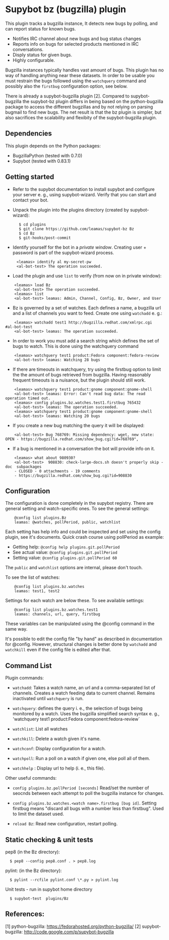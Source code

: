 Supybot bz (bugzilla) plugin
=================================

This plugin tracks  a bugzilla instance, It detects new bugs by
polling, and can report status for known bugs.

* Notifies IRC channel about new bugs and bug status changes
* Reports info on bugs for selected products mentioned in IRC conversations.
* Disply status for given bugs.
* Highly configurable.

Bugzilla instances typically handles vast amount of bugs. This plugin has
no way of handling anything near these datasets. In order to be usable
you must restrain the bugs followed using the `watchquery` command and
possibly also the `firstbug` configuration option, see below.

There is already a supybot-bugzilla plugin [2]. Compared to supybot-bugzilla
the supybot-bz  plugin differs in being based on the python-bugzilla package
to access the different bugzillas and by not relying on parsing bugmail to
find new bugs. The net result is that the bz plugin is simpler, but also
sacrifices the scalability and flexibity of the supybot-bugzilla plugin.

Dependencies
------------

This plugin depends on the Python packages:

* BugzillaPython (tested with 0.7.0)
* Supybot (tested with 0.83.1)


Getting started
---------------
* Refer to the supybot documentation to install supybot and configure
  your server e. g., using supybot-wizard. Verify that you can start and
  contact your bot.

* Unpack the plugin into the plugins directory (created by supybot-wizard):
```
      $ cd plugins
      $ git clone https://github.com/leamas/supybot-bz Bz
      $ cd Bz
      $ git-hooks/post-commit
```

* Identify yourself for the bot in a *private window*. Creating user +
  password is part of the supybot-wizard process.
```
     <leamas> identify al my-secret-pw
     <al-bot-test> The operation succeeded.
```

* Load the plugin and use `list` to verify (from now on in private window):
```
    <leamas> load Bz
    <al-bot-test> The operation succeeded.
    <leamas> list
    <al-bot-test> leamas: Admin, Channel, Config, Bz, Owner, and User
```

* Bz is governed by a set of watches. Each defines a name, a
  bugzilla url and a list of channels you want to feed. Create one using
  `watchadd` e. g.:
```
    <leamas> watchadd test1 http://bugzilla.redhat.com/xmlrpc.cgi  #al-bot-test
    <al-bot-test> leamas: The operation succeeded.
```
* In order to work you must add a search string which defines the set of bugs
  to watch. This is done using the watchquery command
```
    <leamas> watchquery test1 product:Fedora component:fedora-review
    <al-bot-test> leamas: Watching 28 bugs
```

* If there are timeouts in watchquery, try using the firstbug option
  to limit the the amount of bugs retrieved from bugzilla. Having reasonably
  frequent timeouts is a nuisance, but the plugin should still work.
```
    <leamas> watchquery test1 product:gnome component:gnome-shell
    <al-bot-test> leamas: Error: Can't read bug data: The read operation timed out.
    <leamas> config plugins.bz.watches.test1.firstbug 765432
    <al-bot-test> leamas: The operation succeeded.
    <leamas> watchquery test1 product:gnome component:gnome-shell
    <al-bot-test> leamas: Watching 20 bugs
```

* If you create a new bug matching the query it will be displayed:
```
    <al-bot-test> Bug 768769: Missing dependency: wget, new state: OPEN - https://bugzilla.redhat.com/show_bug.cgi?id=768769",
```

* If a bug is mentioned in a conversation the bot will provide info on it.
```
    <leamas> what about 980930?
    <al-bot-test>  908830: check-large-docs.sh doesn't properly skip -doc  subpackages
    - CLOSED - 0 attachments - 19 comments
    - https://bugzilla.redhat.com/show_bug.cgi?id=908830
```


Configuration
-------------

The configuration is done completely in the supybot registry. There are general
setting and watch-specific ones. To see the general settings:
```
    @config list plugins.Bz
    leamas: @watches, pollPeriod, public, watchlist
```

Each setting has help info and could be inspected and set using the config
plugin, see it's documents. Quick crash course using pollPeriod as example:
* Getting help: `@config help plugins.git.pollPeriod`
* See actual value: `@config plugins.git.pollPeriod`
* Setting value: `@config plugins.git.pollPeriod 60`

The `public` and `watchlist` options are internal, please don't touch.

To see the list of watches:
```
    @config list plugins.bz.watches
    leamas: test1, test2
```

Settings for each watch are below these. To see available settings:
```
    @config list plugins.bz.watches.test1
    leamas: channels, url, query, firstbug
```

These variables can be manipulated using the @config command in the same way.

It's possible to edit the config file "by hand" as described in documentation
for @config. However, structural changes is better done by `watchadd` and
`watchkill` even if the config  file is edited after that.


Command List
------------

Plugin commands:

* `watchadd`: Takes a watch  name, an url and a comma-separated
  list of channels. Creates a watch feeding data to current channel.
  Remains inactivated until `watchquery` is run.

* `watchquery`: defines the query i. e., the selection of bugs being
   monitored by a watch. Uses the bugzilla simplified search syntax e. g.,
  'watchquery test1 product:Fedora component:fedora-review`

* `watchlist`: List all watches

* `watchkill`: Delete a watch given it's name.

* `watchconf`: Display configuration for a watch.

* `watchpoll`: Run a poll on a watch if given one, else poll all of them.

* `watchhelp` : Display url to help (i. e., this file).

Other useful commands:

* `config plugins.bz.pollPeriod [seconds]`  Read/set the number of seocnds
   between each attempt to poll the bugzilla instance for changes.

* `config plugins.bz.watches.<watch name>.firstbug [bug id]`. Setting firstbug
   means "discard all bugs with a number less than firstbug". Used to limit the
   dataset used.

* `reload Bz`: Read new configuration, restart polling.


Static checking & unit tests
----------------------------

pep8 (in the Bz directory):
```
  $ pep8 --config pep8.conf . > pep8.log
```
pylint: (in the Bz directory):
```
  $ pylint --rcfile pylint.conf \*.py > pylint.log
```
Unit tests - run in supybot home directory
```
  $ supybot-test  plugins/Bz
```

References:
-----------

[1] python-bugzilla: https://fedorahosted.org/python-bugzilla/
[2] supybot-bugzilla: http://code.google.com/p/supybot-bugzilla
